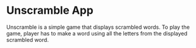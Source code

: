Unscramble App
===================================

Unscramble is  a simple game that displays scrambled words. To play the game, player has
to make a word using all the letters from the displayed scrambled word.


